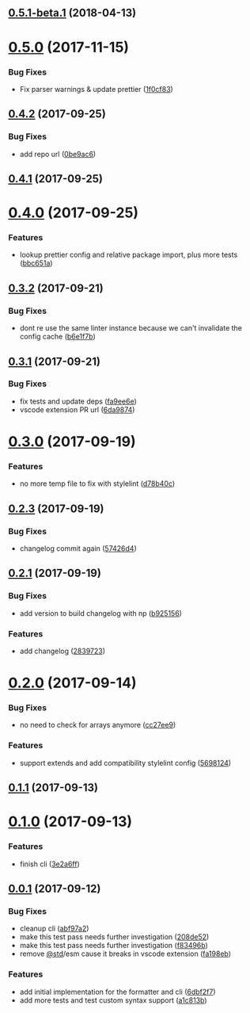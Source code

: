 <a name="0.5.1-beta.1"></a>
## [0.5.1-beta.1](https://github.com/ismail-syed/prettier-stylelint-formatter/compare/v0.5.0...v0.5.1-beta.1) (2018-04-13)



<a name="0.5.0"></a>
# [0.5.0](https://github.com/ismail-syed/prettier-stylelint-formatter/compare/v0.4.2...v0.5.0) (2017-11-15)


### Bug Fixes

* Fix parser warnings & update prettier ([1f0cf83](https://github.com/ismail-syed/prettier-stylelint-formatter/commit/1f0cf83))



<a name="0.4.2"></a>
## [0.4.2](https://github.com/ismail-syed/prettier-stylelint-formatter/compare/v0.4.1...v0.4.2) (2017-09-25)


### Bug Fixes

* add repo url ([0be9ac6](https://github.com/ismail-syed/prettier-stylelint-formatter/commit/0be9ac6))



<a name="0.4.1"></a>
## [0.4.1](https://github.com/ismail-syed/prettier-stylelint-formatter/compare/v0.4.0...v0.4.1) (2017-09-25)



<a name="0.4.0"></a>
# [0.4.0](https://github.com/ismail-syed/prettier-stylelint-formatter/compare/v0.3.2...v0.4.0) (2017-09-25)


### Features

* lookup prettier config and relative package import, plus more tests ([bbc651a](https://github.com/ismail-syed/prettier-stylelint-formatter/commit/bbc651a))



<a name="0.3.2"></a>
## [0.3.2](https://github.com/ismail-syed/prettier-stylelint-formatter/compare/v0.3.1...v0.3.2) (2017-09-21)


### Bug Fixes

* dont re use the same linter instance because we can't invalidate the config cache ([b6e1f7b](https://github.com/ismail-syed/prettier-stylelint-formatter/commit/b6e1f7b))



<a name="0.3.1"></a>
## [0.3.1](https://github.com/ismail-syed/prettier-stylelint-formatter/compare/v0.3.0...v0.3.1) (2017-09-21)


### Bug Fixes

* fix tests and update deps ([fa9ee6e](https://github.com/ismail-syed/prettier-stylelint-formatter/commit/fa9ee6e))
* vscode extension PR url ([6da9874](https://github.com/ismail-syed/prettier-stylelint-formatter/commit/6da9874))



<a name="0.3.0"></a>
# [0.3.0](https://github.com/ismail-syed/prettier-stylelint-formatter/compare/v0.2.3...v0.3.0) (2017-09-19)


### Features

* no more temp file to fix with stylelint ([d78b40c](https://github.com/ismail-syed/prettier-stylelint-formatter/commit/d78b40c))



<a name="0.2.3"></a>
## [0.2.3](https://github.com/ismail-syed/prettier-stylelint-formatter/compare/v0.2.1...v0.2.3) (2017-09-19)


### Bug Fixes

* changelog commit again ([57426d4](https://github.com/ismail-syed/prettier-stylelint-formatter/commit/57426d4))



<a name="0.2.1"></a>
## [0.2.1](https://github.com/ismail-syed/prettier-stylelint-formatter/compare/v0.2.0...v0.2.1) (2017-09-19)


### Bug Fixes

* add version to build changelog with np ([b925156](https://github.com/ismail-syed/prettier-stylelint-formatter/commit/b925156))


### Features

* add changelog ([2839723](https://github.com/ismail-syed/prettier-stylelint-formatter/commit/2839723))



<a name="0.2.0"></a>
# [0.2.0](https://github.com/ismail-syed/prettier-stylelint-formatter/compare/v0.1.1...v0.2.0) (2017-09-14)


### Bug Fixes

* no need to check for arrays anymore ([cc27ee9](https://github.com/ismail-syed/prettier-stylelint-formatter/commit/cc27ee9))


### Features

* support extends and add compatibility stylelint config  ([5698124](https://github.com/ismail-syed/prettier-stylelint-formatter/commit/5698124))



<a name="0.1.1"></a>
## [0.1.1](https://github.com/ismail-syed/prettier-stylelint-formatter/compare/v0.1.0...v0.1.1) (2017-09-13)



<a name="0.1.0"></a>
# [0.1.0](https://github.com/ismail-syed/prettier-stylelint-formatter/compare/v0.0.1...v0.1.0) (2017-09-13)


### Features

* finish cli ([3e2a6ff](https://github.com/ismail-syed/prettier-stylelint-formatter/commit/3e2a6ff))



<a name="0.0.1"></a>
## [0.0.1](https://github.com/ismail-syed/prettier-stylelint-formatter/compare/6dbf2f7...v0.0.1) (2017-09-12)


### Bug Fixes

* cleanup cli ([abf97a2](https://github.com/ismail-syed/prettier-stylelint-formatter/commit/abf97a2))
* make this test pass needs further investigation ([208de52](https://github.com/ismail-syed/prettier-stylelint-formatter/commit/208de52))
* make this test pass needs further investigation ([f83496b](https://github.com/ismail-syed/prettier-stylelint-formatter/commit/f83496b))
* remove [@std](https://github.com/std)/esm cause it breaks in vscode extension ([fa198eb](https://github.com/ismail-syed/prettier-stylelint-formatter/commit/fa198eb))


### Features

* add initial implementation for the formatter and cli ([6dbf2f7](https://github.com/ismail-syed/prettier-stylelint-formatter/commit/6dbf2f7))
* add more tests and test custom syntax support ([a1c813b](https://github.com/ismail-syed/prettier-stylelint-formatter/commit/a1c813b))



